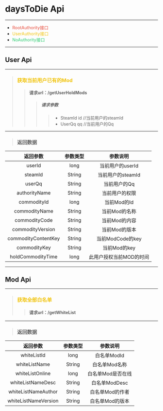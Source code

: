 # daysToDie Api

***

* <font color=#e74c3c> RootAuthority接口 </font>
* <font color=#f1c40f> UserAuthority接口 </font>
* <font color=#2ecc71> NoAuthority接口 </font>

***

## User Api

***
> ### <font color=#f1c40f> 获取当前用户已有的Mod </font>
>> #### 请求url：/getUserHoldMods
>>> ##### 请求参数
>>>> * SteamId id //当前用户的steamId
>>>> * UserQq qq //当前用户的Qq
***
> ### 返回数据

|        返回参数         |  参数类型  |     参数说明      |
|:-------------------:|:------:|:-------------:|
|       userId        |  long  |  当前用户的userId  |
|       steamId       | String | 当前用户的steamId  |
|       userQq        | String |    当前用户的Qq    |
|    authorityName    | String |    当前用户的权限    |
|     commodityId     |  long  |   当前Mod的Id    |
|    commodityName    | String |   当前Mod的名称    |
|    commodityCode    | String |   当前Mod的内容    |
|  commodityVersion   | String |   当前Mod的版本    |
| commodityContentKey | String | 当前ModCode的key |
|    commodityKey     | String |   当前Mod的key   |
|  holdCommodityTime  |  long  | 此用户授权当前MOD的时间 |

***

## Mod Api

***
> ### <font color=#f1c40f> 获取全部白名单 </font>
>> #### 请求url：/getWhiteList
***
> ### 返回数据

|         返回参数         |  参数类型  |    参数说明    |
|:--------------------:|:------:|:----------:|
|     whiteListId      |  long  |  白名单ModId  |
|    whiteListName     | String |  白名单Mod名称  |
|   whiteListOnline    |  long  | 白名单Mod是否在线 |
|  whiteListNameDesc   | String | 白名单ModDesc |
| whiteListNameAuthor  | String | 白名单Mod的作者  |
| whiteListNameVersion | String | 白名单Mod的版本  |
